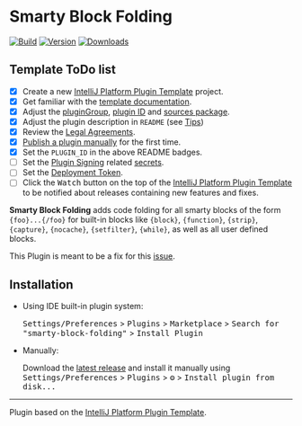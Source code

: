 # Smarty Block Folding

[![Build](https://github.com/AbcAeffchen/smarty-block-folding/workflows/Build/badge.svg)](#)
[![Version](https://img.shields.io/jetbrains/plugin/v/com.github.abcaeffchen.smartyblockfolding.svg)](https://plugins.jetbrains.com/plugin/com.github.abcaeffchen.smartyblockfolding)
[![Downloads](https://img.shields.io/jetbrains/plugin/d/com.github.abcaeffchen.smartyblockfolding.svg)](https://plugins.jetbrains.com/plugin/com.github.abcaeffchen.smartyblockfolding)

## Template ToDo list
- [x] Create a new [IntelliJ Platform Plugin Template][template] project.
- [x] Get familiar with the [template documentation][template].
- [x] Adjust the [pluginGroup](./gradle.properties), [plugin ID](./src/main/resources/META-INF/plugin.xml) and [sources package](./src/main/kotlin).
- [x] Adjust the plugin description in `README` (see [Tips][docs:plugin-description])
- [x] Review the [Legal Agreements](https://plugins.jetbrains.com/docs/marketplace/legal-agreements.html?from=IJPluginTemplate).
- [x] [Publish a plugin manually](https://plugins.jetbrains.com/docs/intellij/publishing-plugin.html?from=IJPluginTemplate) for the first time.
- [x] Set the `PLUGIN_ID` in the above README badges.
- [ ] Set the [Plugin Signing](https://plugins.jetbrains.com/docs/intellij/plugin-signing.html?from=IJPluginTemplate) related [secrets](https://github.com/JetBrains/intellij-platform-plugin-template#environment-variables).
- [ ] Set the [Deployment Token](https://plugins.jetbrains.com/docs/marketplace/plugin-upload.html?from=IJPluginTemplate).
- [ ] Click the <kbd>Watch</kbd> button on the top of the [IntelliJ Platform Plugin Template][template] to be notified about releases containing new features and fixes.

<!-- Plugin description -->
**Smarty Block Folding** adds code folding for all smarty blocks of the form `{foo}...{/foo}` for built-in blocks like
`{block}`, `{function}`, `{strip}`, `{capture}`, `{nocache}`, `{setfilter}`, `{while}`, as well as all user defined blocks.

This Plugin is meant to be a fix for this [issue](https://youtrack.jetbrains.com/issue/WI-71365).
<!-- Plugin description end -->

## Installation

- Using IDE built-in plugin system:
  
  <kbd>Settings/Preferences</kbd> > <kbd>Plugins</kbd> > <kbd>Marketplace</kbd> > <kbd>Search for "smarty-block-folding"</kbd> >
  <kbd>Install Plugin</kbd>
  
- Manually:

  Download the [latest release](https://github.com/AbcAeffchen/smarty-block-folding/releases/latest) and install it manually using
  <kbd>Settings/Preferences</kbd> > <kbd>Plugins</kbd> > <kbd>⚙️</kbd> > <kbd>Install plugin from disk...</kbd>


---
Plugin based on the [IntelliJ Platform Plugin Template][template].

[template]: https://github.com/JetBrains/intellij-platform-plugin-template
[docs:plugin-description]: https://plugins.jetbrains.com/docs/intellij/plugin-user-experience.html#plugin-description-and-presentation
